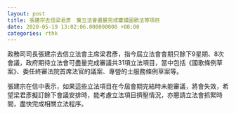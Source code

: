 ```yaml
---
layout: post
title: 張建宗去信梁君彥　冀立法會盡量完成審議國歌法等項目
date: 2020-05-19 13:02:06.000000000 +08:00
categories: rthk
---
```


政務司司長張建宗去信立法會主席梁君彥，指今屆立法會會期只餘下9星期、8次會議，政府期待立法會可盡量完成審議共31項立法項目，當中包括《國歌條例草案》、委任終審法院首席法官的議案、專營的士服務條例草案等。

張建宗在信中表示，如果這些立法項目在今屆會期完結時未能審議，將會失效，希望梁君彥擬訂餘下會議安排時，能考慮立法項目擠壓情況，亦懇請立法會抓緊時間，盡快完成相關立法程序。
